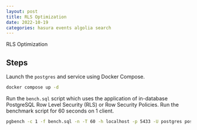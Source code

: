 ```yaml
---
layout: post
title: RLS Optimization
date: 2022-10-19
categories: hasura events algolia search
---
```


RLS Optimization

## Steps ##

Launch the `postgres` and service using Docker Compose.

```bash
docker compose up -d
```

Run the `bench.sql` script which uses the application of in-database
PostgreSQL Row Level Security (RLS) or Row Security Policies.  Run the
benchmark script for 60 seconds on 1 client.

```bash
pgbench -c 1 -f bench.sql -n -T 60 -h localhost -p 5433 -U postgres postgres
```
